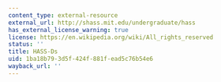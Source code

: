 ```yaml
---
content_type: external-resource
external_url: http://shass.mit.edu/undergraduate/hass
has_external_license_warning: true
license: https://en.wikipedia.org/wiki/All_rights_reserved
status: ''
title: HASS-Ds
uid: 1ba18b79-3d5f-424f-881f-ead5c76b54e6
wayback_url: ''
---
```

